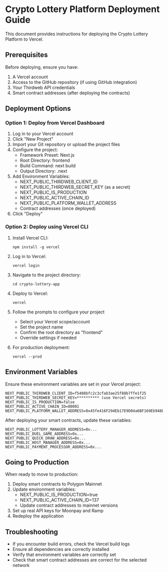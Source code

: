# Crypto Lottery Platform Deployment Guide

This document provides instructions for deploying the Crypto Lottery Platform to Vercel.

## Prerequisites

Before deploying, ensure you have:

1. A Vercel account
2. Access to the GitHub repository (if using GitHub integration)
3. Your Thirdweb API credentials
4. Smart contract addresses (after deploying the contracts)

## Deployment Options

### Option 1: Deploy from Vercel Dashboard

1. Log in to your Vercel account
2. Click "New Project"
3. Import your Git repository or upload the project files
4. Configure the project:
   - Framework Preset: Next.js
   - Root Directory: frontend
   - Build Command: next build
   - Output Directory: .next
5. Add Environment Variables:
   - NEXT_PUBLIC_THIRDWEB_CLIENT_ID
   - NEXT_PUBLIC_THIRDWEB_SECRET_KEY (as a secret)
   - NEXT_PUBLIC_IS_PRODUCTION
   - NEXT_PUBLIC_ACTIVE_CHAIN_ID
   - NEXT_PUBLIC_PLATFORM_WALLET_ADDRESS
   - Contract addresses (once deployed)
6. Click "Deploy"

### Option 2: Deploy using Vercel CLI

1. Install Vercel CLI:
   ```
   npm install -g vercel
   ```

2. Log in to Vercel:
   ```
   vercel login
   ```

3. Navigate to the project directory:
   ```
   cd crypto-lottery-app
   ```

4. Deploy to Vercel:
   ```
   vercel
   ```

5. Follow the prompts to configure your project
   - Select your Vercel scope/account
   - Set the project name
   - Confirm the root directory as "frontend"
   - Override settings if needed

6. For production deployment:
   ```
   vercel --prod
   ```

## Environment Variables

Ensure these environment variables are set in your Vercel project:

```
NEXT_PUBLIC_THIRDWEB_CLIENT_ID=f5408bfc2c3cfab3ae25f88b7ffe1f25
NEXT_PUBLIC_THIRDWEB_SECRET_KEY=********** (use Vercel secrets)
NEXT_PUBLIC_IS_PRODUCTION=false
NEXT_PUBLIC_ACTIVE_CHAIN_ID=80001
NEXT_PUBLIC_PLATFORM_WALLET_ADDRESS=0x45fe416F294Eb17E9D04a6BF169Eb946D7a77A79
```

After deploying your smart contracts, update these variables:

```
NEXT_PUBLIC_LOTTERY_MANAGER_ADDRESS=0x...
NEXT_PUBLIC_DUEL_GAME_ADDRESS=0x...
NEXT_PUBLIC_QUICK_DRAW_ADDRESS=0x...
NEXT_PUBLIC_HOST_MANAGER_ADDRESS=0x...
NEXT_PUBLIC_PAYMENT_PROCESSOR_ADDRESS=0x...
```

## Going to Production

When ready to move to production:

1. Deploy smart contracts to Polygon Mainnet
2. Update environment variables:
   - NEXT_PUBLIC_IS_PRODUCTION=true
   - NEXT_PUBLIC_ACTIVE_CHAIN_ID=137
   - Update contract addresses to mainnet versions
3. Set up real API keys for Moonpay and Ramp
4. Redeploy the application

## Troubleshooting

- If you encounter build errors, check the Vercel build logs
- Ensure all dependencies are correctly installed
- Verify that environment variables are correctly set
- Check that smart contract addresses are correct for the selected network
